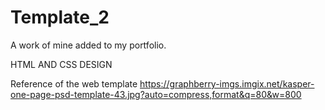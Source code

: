 # Template_2
A work of mine added to my portfolio.

HTML AND CSS DESIGN

Reference of the web template https://graphberry-imgs.imgix.net/kasper-one-page-psd-template-43.jpg?auto=compress,format&q=80&w=800
